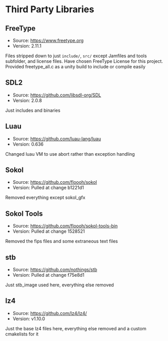 # Third Party Libraries

## FreeType

- Source: https://www.freetype.org
- Version: 2.11.1

Files stripped down to just `include/`, `src/` except Jamfiles and tools subfolder, and license files. Have chosen FreeType License for this project. Provided freetype_all.c as a unity build to include or compile easily

## SDL2

- Source: https://github.com/libsdl-org/SDL
- Version: 2.0.8

Just includes and binaries

## Luau

- Source: https://github.com/luau-lang/luau
- Version: 0.636

Changed luau VM to use abort rather than exception handling

## Sokol

- Source: https://github.com/floooh/sokol
- Version: Pulled at change b1221d1

Removed everything except sokol_gfx

## Sokol Tools

- Source: https://github.com/floooh/sokol-tools-bin
- Version: Pulled at change 1528521

Removed the fips files and some extraneous text files

## stb

- Source: https://github.com/nothings/stb
- Version: Pulled at change f75e8d1

Just stb_image used here, everything else removed

## lz4

- Source: https://github.com/lz4/lz4/
- Version: v1.10.0

Just the base lz4 files here, everything else removed and a custom cmakelists for it
